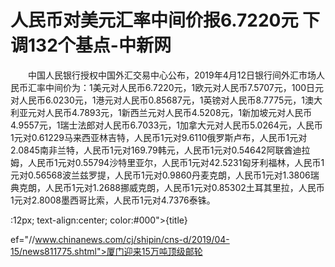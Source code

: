 # 人民币对美元汇率中间价报6.7220元 下调132个基点-中新网

　　中国人民银行授权中国外汇交易中心公布，2019年4月12日银行间外汇市场人民币汇率中间价为：1美元对人民币6.7220元，1欧元对人民币7.5707元，100日元对人民币6.0230元，1港元对人民币0.85687元，1英镑对人民币8.7775元，1澳大利亚元对人民币4.7893元，1新西兰元对人民币4.5208元，1新加坡元对人民币4.9557元，1瑞士法郎对人民币6.7033元，1加拿大元对人民币5.0264元，人民币1元对0.61229马来西亚林吉特，人民币1元对9.6110俄罗斯卢布，人民币1元对2.0845南非兰特，人民币1元对169.79韩元，人民币1元对0.54642阿联酋迪拉姆，人民币1元对0.55794沙特里亚尔，人民币1元对42.5231匈牙利福林，人民币1元对0.56568波兰兹罗提，人民币1元对0.9860丹麦克朗，人民币1元对1.3806瑞典克朗，人民币1元对1.2688挪威克朗，人民币1元对0.85302土耳其里拉，人民币1元对2.8008墨西哥比索，人民币1元对4.7376泰铢。

:12px; text-align:center; color:#000">{title}

ef="//www.chinanews.com/cj/shipin/cns-d/2019/04-15/news811775.shtml">厦门迎来15万吨顶级邮轮
